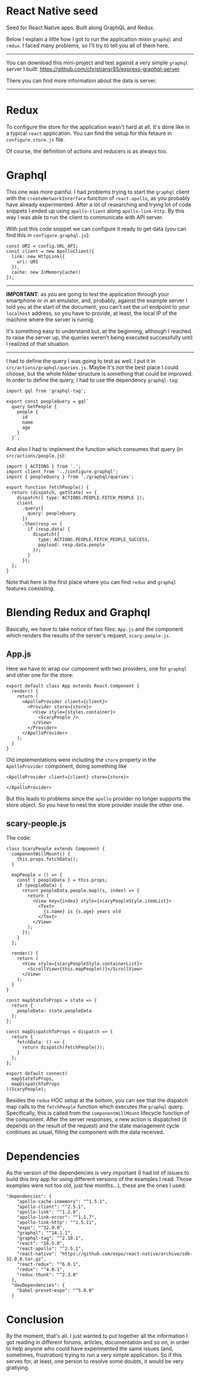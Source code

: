 # React Native seed
Seed for React Native apps. Built along GraphQL and Redux.

Below I explain a little how I got to run the application mixin `graphql` and `redux`. I faced many problems, so I'll try to tell you all of them here.

***
You can download this mini-project and test against a very simple `graphql` server I built: https://github.com/christiansr85/express-graphql-server

There you can find more information about the data is server.
***

# Redux

To configure the store for the application wasn't hard at all. It's done like in a typical `react` application. You can find the setup for this fetaure in `configure.store.js` file.

Of course, the definition of actions and reducers is as always too.

# Graphql

This one was more painful. I had problems trying to start the `graphql` client with the `createNetworkInterface` function of `react-apollo`, as you probably have already experimented. After a lot of researching and trying lot of code snippets I ended up using `apollo-client` along `apollo-link-http`. By this way I was able to run the client to communicate with API server.

With just this code snippet we can configure it ready to get data (you can find this in `configure.graphql.js`):
```
const URI = config.URL_API;
const client = new ApolloClient({
  link: new HttpLink({
    uri: URI
  }),
  cache: new InMemoryCache()
});
```

***
**IMPORTANT**: as you are going to test the application through your smartphone or in an emulator, and, probably, against the example server I told you at the start of the document, you can't set the url endpoint to your `localhost` address, so you have to provide, at least, the local IP of the machine where the server is runnig. 

It's something easy to understand but, at the beginning, although I reached to raise the server up, the queries weren't being executed successfully until I realized of that situation.
***

I had to define the query I was going to test as well. I put it in `src/actions/graphql/queries.js`. Maybe it's not the best place I could choose, but the whole folder structure is something that could be improved. In order to define the query, I had to use the dependency `graphql-tag`:
```
import gql from 'graphql-tag';

export const peopleQuery = gql`
  query GetPeople {
    people {
      id
      name
      age
    }
  }`;
```

And also I had to implement the function which consumes that query (in `src/actions/people.js`):
```
import { ACTIONS } from '.';
import client from '../configure.graphql';
import { peopleQuery } from './graphql/queries';

export function fetchPeople() {
  return (dispatch, getState) => {
    dispatch({ type: ACTIONS.PEOPLE.FETCH_PEOPLE });
    client
      .query({
        query: peopleQuery
      })
      .then(resp => {
        if (resp.data) {
          dispatch({
            type: ACTIONS.PEOPLE.FETCH_PEOPLE_SUCCESS,
            payload: resp.data.people
          });
        }
      });
  };
}
```

Note that here is the first place where you can find `redux` and `graphql` features coexisting.

# Blending Redux and Graphql

Basically, we have to take notice of two files: `App.js` and the component which renders the results of the server's request, `scary-people.js`.

## App.js

Here we have to wrap our component with two providers, one for `graphql` and other one for the store:
```
export default class App extends React.Component {
  render() {
    return (
      <ApolloProvider client={client}>
        <Provider store={store}>
          <View style={styles.container}>
            <ScaryPeople />
          </View>
        </Provider>
      </ApolloProvider>
    );
  }
}
```

Old implementations were including the `store` property in the `ApolloProvider` component, doing something like
```
<ApolloProvider client={client} store={store}>
    ...
</ApolloProvider>
```
 But this leads to problems since the `apollo` provider no longer supports the store object. So you have to nest the store provider inside the other one.

## scary-people.js

The code:
```
class ScaryPeople extends Component {
  componentWillMount() {
    this.props.fetchData();
  }

  mapPeople = () => {
    const { peopleData } = this.props;
    if (peopleData) {
      return peopleData.people.map((s, index) => {
        return (
          <View key={index} style={scaryPeopleStyle.itemList}>
            <Text>
              {s.name} is {s.age} years old
            </Text>
          </View>
        );
      });
    }
  };

  render() {
    return (
      <View style={scaryPeopleStyle.containerList}>
        <ScrollView>{this.mapPeople()}</ScrollView>
      </View>
    );
  }
}

const mapStateToProps = state => {
  return {
    peopleData: state.peopleData
  };
};

const mapDispatchToProps = dispatch => {
  return {
    fetchData: () => {
      return dispatch(fetchPeople());
    }
  };
};

export default connect(
  mapStateToProps,
  mapDispatchToProps
)(ScaryPeople);
```

Besides the `redux` HOC setup at the bottom, you can see that the dispatch map calls to the `fetchPeople` function which executes the `graphql` query. Specifically, this is called from the `componentWillMount` lifecycle function of the component. After the server responses, a new action is dispatched (it depends on the result of the request) and the state management cycle continues as usual, filling the component with the data received.

# Dependencies

As the version of the dependencies is very important (I had lot of issues to build this tiny app for using different versions of the examples I read. Those examples were not too old, just few months...), these are the ones I used:
```
"dependencies": {
    "apollo-cache-inmemory": "^1.5.1",
    "apollo-client": "^2.5.1",
    "apollo-link": "^1.2.8",
    "apollo-link-error": "^1.1.7",
    "apollo-link-http": "^1.5.11",
    "expo": "^32.0.0",
    "graphql": "^14.1.1",
    "graphql-tag": "^2.10.1",
    "react": "16.5.0",
    "react-apollo": "^2.5.1",
    "react-native": "https://github.com/expo/react-native/archive/sdk-32.0.0.tar.gz",
    "react-redux": "^6.0.1",
    "redux": "^4.0.1",
    "redux-thunk": "^2.3.0"
  },
  "devDependencies": {
    "babel-preset-expo": "^5.0.0"
  }
```

# Conclusion

By the moment, that's all. I just wanted to put together all the information I got reading in different forums, articles, documentation and so on, in order to help anyone who could have experimented the same issues (and, sometimes, frustration) trying to run a very simple application. So if this serves for, at least, one person to resolve some doubts, it would be very gratiying.